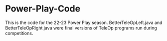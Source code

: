 # Power-Play-Code
This is the code for the 22-23 Power Play season. BetterTeleOpLeft.java and BetterTeleOpRight.java were final versions of TeleOp programs run during competitions. 
